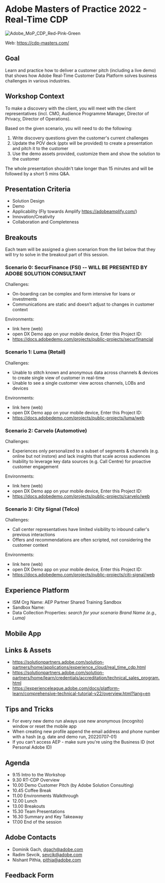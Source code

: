 # Adobe Masters of Practice 2022 - Real-Time CDP

![Adobe_MoP_CDP_Red-Pink-Green](https://user-images.githubusercontent.com/61875393/192518583-46dbf821-e7d7-4080-be31-f60502aa8d5e.png)

Web: https://cdp-masters.com/

## Goal

Learn and practice how to deliver a customer pitch (including a live demo) that shows how Adobe Real-Time Customer Data Platform solves business challenges in various industries. 

## Workshop Context

To make a discovery with the client, you will meet with the client representatives (incl. CMO, Audience Programme Manager, Director of Privacy, Director of Operations). 

Based on the given scenario, you will need to do the following: 

1. Write discovery questions given the customer's current challenges
2. Update the POV deck (pptx will be provided) to create a presentation and pitch it to the customer
3. Use the demo assets provided, customize them and show the solution to the customer

The whole presentation shouldn't take longer than 15 minutes and will be followed by a short 5 mins Q&A.

## Presentation Criteria

* Solution Design
* Demo
* Applicability (Fly towards Amplify https://adobeamplify.com/)
* Innovation/Creativity
* Collaboration and Completeness

## Breakouts

Each team will be assigned a given scenarion from the list below that they will try to solve in the breakout part of this session.

### Scenario 0: SecurFinance (FSI) -- WILL BE PRESENTED BY ADOBE SOLUTION CONSULTANT

Challenges:
* On-boarding can be complex and form intensive for loans or investments
* Communications are static and doesn’t adjust to changes in customer context

Environments:
- link here (web)
- open DX Demo app on your mobile device, Enter this Project ID: 
- https://docs.adobedemo.com/projects/public-projects/securfinancial

### Scenario 1: Luma (Retail)

Challenges:
* Unable to stitch known and anonymous data across channels & devices to create single view of customer in real-time
* Unable to see a single customer view across channels, LOBs and devices

Environments:
- link here (web)
- open DX Demo app on your mobile device, Enter this Project ID: 
- https://docs.adobedemo.com/projects/public-projects/luma/web

### Scenario 2: Carvelo (Automotive)

Challenges:
* Experiences only personalized to a subset of segments & channels (e.g. online but not instore) and lack insights that scale across audiences
* Inability to leverage key data sources (e.g. Call Centre) for proactive customer engagement


Environments:

- link here (web)
- open DX Demo app on your mobile device, Enter this Project ID: 
- https://docs.adobedemo.com/projects/public-projects/carvelo/web 

### Scenario 3: City Signal (Telco)

Challenges:

* Call center representatives have limited visibility to inbound caller's previous interactions
* Offers and recommendations are often scripted, not considering the customer context

Environments:

- link here (web)
- open DX Demo app on your mobile device, Enter this Project ID: 
- https://docs.adobedemo.com/projects/public-projects/citi-signal/web 

## Experience Platform

* ISM Org Name: AEP Partner Shared Training Sandbox
* Sandbox Name: 
* Data Collection Properties: _search for your scenario Brand Name (e.g., Luma)_

## Mobile App



## Links & Assets
* https://solutionpartners.adobe.com/solution-partners/home/applications/experience_cloud/real_time_cdp.html
* https://solutionpartners.adobe.com/solution-partners/home/learn/credentials/accreditation/technical_sales_program.html 
* https://experienceleague.adobe.com/docs/platform-learn/comprehensive-technical-tutorial-v22/overview.html?lang=en

## Tips and Tricks
* For every new demo run always use new anonymous (incognito) window or reset the mobile app
* When creating new profile append the email address and phone number with a hash (e.g. date and demo run, 20220707-01)
* If you can't access AEP  - make sure you're using the Business ID (not Personal Adobe ID)

## Agenda

- 9.15 Intro to the Workshop
- 9.30 RT-CDP Overview
- 10.00 Demo Customer Pitch (by Adobe Solution Consulting)
- 10.45 Coffee Break
- 11.00 Environments Walkthrough
- 12.00 Lunch
- 13.00 Breakouts
- 15.30 Team Presentations
- 16.30 Summary and Key Takeaway
- 17.00 End of the session

## Adobe Contacts
- Dominik Gach, dgach@adobe.com
- Radim Sevcik, sevcik@adobe.com
- Nishant Pithia, pithia@adobe.com

## Feedback Form



